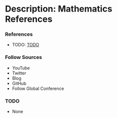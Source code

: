 # Description: Mathematics References

### References
* TODO: [TODO](#)

### Follow Sources
* YouTube
* Twitter
* Blog
* GitHub
* Follow Global Conference

### TODO
* None
